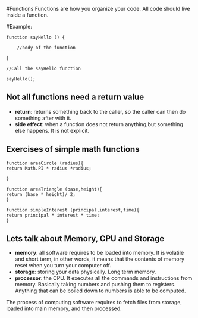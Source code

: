 
#Functions
Functions are how you organize your code. 
All code should live inside a function.

#Example: 

	function sayHello () { 

		//body of the function 
	
	}

	//Call the sayHello function

	sayHello();

## Not all functions need a return value 
- **return**: returns something back to the caller, so the caller can then do something after with it. 
- **side effect**: when a function does not return anything,but something else happens. It is  not explicit. 

## Exercises of simple math functions 

	function areaCircle (radius){
	return Math.PI * radius *radius;

	}

	function areaTriangle (base,height){
	return (base * height)/ 2; 
	}

	function simpleInterest (principal,interest,time){
	return principal * interest * time;
	}

## Lets talk about Memory, CPU and Storage
- **memory**: all software requires to be loaded into memory. It is volatile and short term, in other words, it means that the contents of memory reset when you turn your computer off. 
- **storage**: storing your data physically. Long term memory. 
- **processor**: the CPU. It executes all the commands and instructions from memory. Basically taking numbers and pushing them to registers. Anything that can be boiled down to numbers is able to be computed. 

The process of computing software requires to fetch files from storage, loaded into main memory, and then processed. 